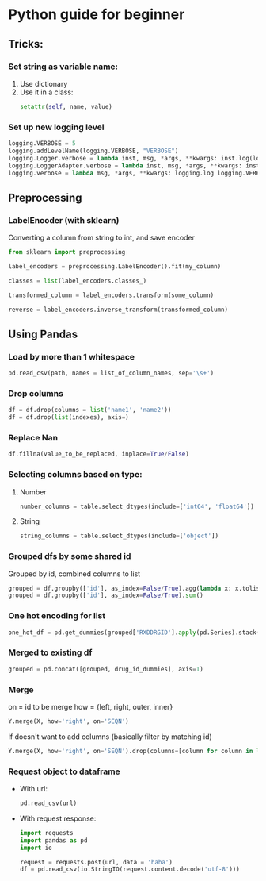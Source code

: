 # Python guide for beginner

## Tricks:
### Set string as variable name:
1. Use dictionary
1. Use it in a class:
    ```python
    setattr(self, name, value)
    ```

### Set up new logging level
```python
logging.VERBOSE = 5
logging.addLevelName(logging.VERBOSE, "VERBOSE")
logging.Logger.verbose = lambda inst, msg, *args, **kwargs: inst.log(logging.VERBOSE, msg, *args, **kwargs)
logging.LoggerAdapter.verbose = lambda inst, msg, *args, **kwargs: inst.log(logging.VERBOSE, msg, *args, **kwargs)
logging.verbose = lambda msg, *args, **kwargs: logging.log logging.VERBOSE, msg, *args, **kwargs)
```
## Preprocessing
### LabelEncoder (with sklearn)
Converting a column from string to int, and save encoder
```python
from sklearn import preprocessing

label_encoders = preprocessing.LabelEncoder().fit(my_column)

classes = list(label_encoders.classes_)

transformed_column = label_encoders.transform(some_column)

reverse = label_encoders.inverse_transform(transformed_column)
```
## Using Pandas
### Load by more than 1 whitespace
```python
pd.read_csv(path, names = list_of_column_names, sep='\s+')
```
### Drop columns
```python
df = df.drop(columns = list('name1', 'name2'))
df = df.drop(list(indexes), axis=)
```
### Replace Nan
```python
df.fillna(value_to_be_replaced, inplace=True/False)
```
### Selecting columns based on type:
1. Number
    ```python
    number_columns = table.select_dtypes(include=['int64', 'float64'])
    ```
1. String
    ```python
    string_columns = table.select_dtypes(include=['object'])
    ```

### Grouped dfs by some shared id
Grouped by id, combined columns to list

```python
grouped = df.groupby(['id'], as_index=False/True).agg(lambda x: x.tolist())
grouped = df.groupby(['id'], as_index=False/True).sum()
```
### One hot encoding for list
```python
one_hot_df = pd.get_dummies(grouped['RXDDRGID'].apply(pd.Series).stack()).sum(level=0)
```
### Merged to existing df
```python
grouped = pd.concat([grouped, drug_id_dummies], axis=1)
```
### Merge
on = id to be merge
how = {left, right, outer, inner}
```python
Y.merge(X, how='right', on='SEQN')
```
If doesn't want to add columns (basically filter by matching id)
```python
Y.merge(X, how='right', on='SEQN').drop(columns=[column for column in list(X.columns) if column != 'SEQN'])
```
### Request object to dataframe
* With url:
    ```python
    pd.read_csv(url)
    ```
* With request response:
    ```python
    import requests
    import pandas as pd
    import io

    request = requests.post(url, data = 'haha')
    df = pd.read_csv(io.StringIO(request.content.decode('utf-8')))
    ```
